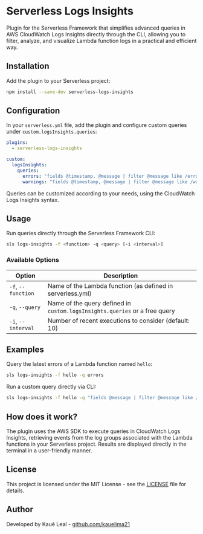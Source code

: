 # Serverless Logs Insights

Plugin for the Serverless Framework that simplifies advanced queries in AWS CloudWatch Logs Insights directly through the CLI, allowing you to filter, analyze, and visualize Lambda function logs in a practical and efficient way.

## Installation

Add the plugin to your Serverless project:

```bash
npm install --save-dev serverless-logs-insights
```

## Configuration

In your `serverless.yml` file, add the plugin and configure custom queries under `custom.logsInsights.queries`:

```yaml
plugins:
  - serverless-logs-insights

custom:
  logsInsights:
    queries:
      errors: "fields @timestamp, @message | filter @message like /error/ | sort @timestamp desc | limit 20"
      warnings: "fields @timestamp, @message | filter @message like /warn/ | sort @timestamp desc | limit 20"
```

Queries can be customized according to your needs, using the CloudWatch Logs Insights syntax.

## Usage

Run queries directly through the Serverless Framework CLI:

```bash
sls logs-insights -f <function> -q <query> [-i <interval>]
```

### Available Options

| Option             | Description                                                                |
| ------------------ | -------------------------------------------------------------------------- |
| `-f`, `--function` | Name of the Lambda function (as defined in serverless.yml)                 |
| `-q`, `--query`    | Name of the query defined in `custom.logsInsights.queries` or a free query |
| `-i`, `--interval` | Number of recent executions to consider (default: 10)                      |

## Examples

Query the latest errors of a Lambda function named `hello`:

```bash
sls logs-insights -f hello -q errors
```

Run a custom query directly via CLI:

```bash
sls logs-insights -f hello -q "fields @message | filter @message like /timeout/" -i 3h
```

## How does it work?

The plugin uses the AWS SDK to execute queries in CloudWatch Logs Insights, retrieving events from the log groups associated with the Lambda functions in your Serverless project. Results are displayed directly in the terminal in a user-friendly manner.

## License

This project is licensed under the MIT License - see the [LICENSE](LICENSE) file for details.

## Author

Developed by Kauê Leal - [github.com/kauelima21](https://github.com/kauelima21)
